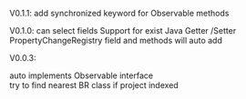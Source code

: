 V0.1.1:
  add synchronized keyword for Observable methods

V0.1.0:
  can select fields
  Support for exist Java Getter /Setter
  PropertyChangeRegistry field and methods will auto add

V0.0.3:

 auto implements Observable interface  
 try to find nearest BR class if project indexed